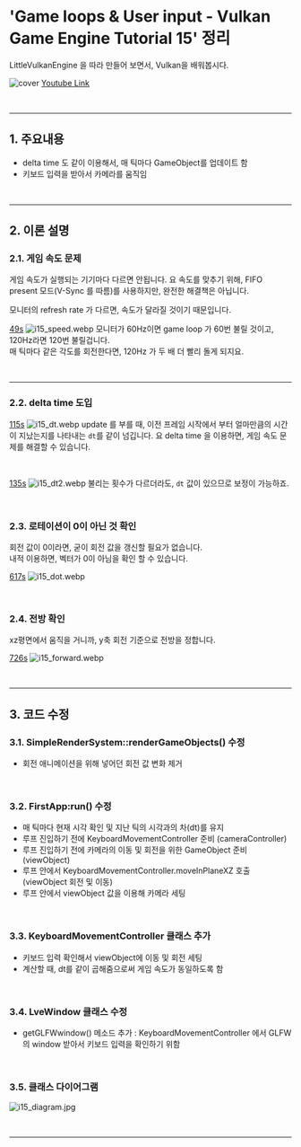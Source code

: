 # 'Game loops & User input - Vulkan Game Engine Tutorial 15' 정리


LittleVulkanEngine 을 따라 만들어 보면서, Vulkan을 배워봅시다.


![cover](/images/lve/i15_cover.jpg)
[Youtube Link](https://youtu.be/wFV9zPU_Cjg?list=PL8327DO66nu9qYVKLDmdLW_84-yE4auCR)

<br/>

---


## 1. 주요내용

- delta time 도 같이 이용해서, 매 틱마다 GameObject를 업데이트 함
- 키보드 입력을 받아서 카메라를 움직임

<br/>

---

## 2. 이론 설명

### 2.1. 게임 속도 문제
게임 속도가 실행되는 기기마다 다르면 안됩니다.
요 속도를 맞추기 위해, FIFO present 모드(V-Sync 를 따름)를 사용하지만, 완전한 해결책은 아닙니다.

모니터의 refresh rate 가 다르면, 속도가 달라질 것이기 때문입니다.

[49s](https://youtu.be/wFV9zPU_Cjg?list=PL8327DO66nu9qYVKLDmdLW_84-yE4auCR&t=49)
![i15_speed.webp](/images/lve/i15_speed.webp)
모니터가 60Hz이면 game loop 가 60번 불릴 것이고, 120Hz라면 120번 불릴겁니다.  
매 틱마다 같은 각도를 회전한다면, 120Hz 가 두 배 더 빨리 돌게 되지요.

<br/>

---

### 2.2. delta time 도입


[115s](https://youtu.be/wFV9zPU_Cjg?list=PL8327DO66nu9qYVKLDmdLW_84-yE4auCR&t=115)
![i15_dt.webp](/images/lve/i15_dt.webp)
update 를 부를 때, 이전 프레임 시작에서 부터 얼마만큼의 시간이 지났는지를 나타내는 `dt`를 같이 넘깁니다.
요 delta time 을 이용하면, 게임 속도 문제를 해결할 수 있습니다.

<br/>

[135s](https://youtu.be/wFV9zPU_Cjg?list=PL8327DO66nu9qYVKLDmdLW_84-yE4auCR&t=135)
![i15_dt2.webp](/images/lve/i15_dt2.webp)
불리는 횟수가 다르더라도, `dt` 값이 있으므로 보정이 가능하죠.

<br/>

### 2.3. 로테이션이 0이 아닌 것 확인
회전 값이 0이라면, 굳이 회전 값을 갱신할 필요가 없습니다.  
내적 이용하면, 벡터가 0이 아님을 확인 할 수 있습니다.

[617s](https://youtu.be/wFV9zPU_Cjg?list=PL8327DO66nu9qYVKLDmdLW_84-yE4auCR&t=617)
![i15_dot.webp](/images/lve/i15_dot.webp)

<br/>

### 2.4. 전방 확인
xz평면에서 움직을 거니까, y축 회전 기준으로 전방을 정합니다.

[726s](https://youtu.be/wFV9zPU_Cjg?list=PL8327DO66nu9qYVKLDmdLW_84-yE4auCR&t=726)
![i15_forward.webp](/images/lve/i15_forward.webp)

<br/>

---

## 3. 코드 수정

### 3.1. SimpleRenderSystem::renderGameObjects() 수정
- 회전 애니메이션을 위해 넣어던 회전 값 변화 제거

<br/>

### 3.2. FirstApp:run() 수정
- 매 틱마다 현재 시각 확인 및 지난 틱의 시각과의 차(dt)를 유지
- 루프 진입하기 전에 KeyboardMovementController 준비 (cameraController)
- 루프 진입하기 전에 카메라의 이동 및 회전을 위한 GameObject 준비 (viewObject)
- 루프 안에서 KeyboardMovementController.moveInPlaneXZ 호출 (viewObject 회전 및 이동)
- 루프 안에서 viewObject 값을 이용해 카메라 세팅

<br/>

### 3.3. KeyboardMovementController 클래스 추가
- 키보드 입력 확인해서 viewObject에 이동 및 회전 세팅
- 계산할 때, dt를 같이 곱해줌으로써 게임 속도가 동일하도록 함

<br/>

### 3.4. LveWindow 클래스 수정
- getGLFWwindow() 메소드 추가 : KeyboardMovementController 에서 GLFW의 window 받아서 키보드 입력을 확인하기 위함

<br/>

### 3.5. 클래스 다이어그램
![i15_diagram.jpg](/images/lve/i15_diagram.jpg)

<br/>

---
